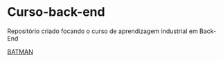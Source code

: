 # Curso-back-end
Repositório criado focando o curso de aprendizagem industrial em Back-End

<a href='https://image.api.playstation.com/vulcan/img/rnd/202010/2621/H9v5o8vP6RKkQtR77LIGrGDE.png?w=1920&thumb=false'> BATMAN</a>
